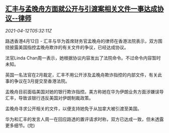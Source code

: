 <!--1618207262000-->
[汇丰与孟晚舟方面就公开与引渡案相关文件一事达成协议--律师](https://cn.reuters.com/article/hsbc-huawei-meng-lawyer-0412-idCNKBS2BZ0D8)
------

<div><i>2021-04-12T05:32:11Z</i></div><p>路透香港4月12日 - 汇丰与华为首席财务官孟晚舟的律师在香港法院表示，双方围绕披露美国指控孟晚舟欺诈的有关文件的争议，已经达成协议。</p><p>法官Linda Chan周一表示，她根据协议内容发出了法院命令。不过命令内容暂时未知。</p><p>英国一名法官在2月裁定，汇丰不用公开涉及孟晚舟欺诈指控的内部文件，有关此事的争议在3月提交至香港法院。</p><p>孟晚舟目前面临美国对她的银行欺诈指控。美方称她在华为伊朗业务方面涉嫌误导汇丰，导致该银行违反美国对伊朗制裁政策。</p><p>孟晚舟寻求公开相关的文件，以便支持她免于从加拿大被引渡至美国。</p><p>华为和汇丰的发言人周一在回应路透的置评请求时称，双方已达成一致，但未透露更多细节。(完)</p>
